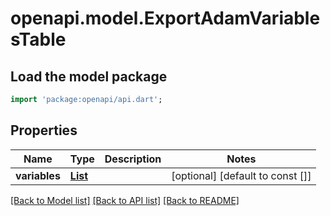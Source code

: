 # openapi.model.ExportAdamVariablesTable

## Load the model package
```dart
import 'package:openapi/api.dart';
```

## Properties
Name | Type | Description | Notes
------------ | ------------- | ------------- | -------------
**variables** | [**List<ExportAdamVariablesRow>**](ExportAdamVariablesRow.md) |  | [optional] [default to const []]

[[Back to Model list]](../README.md#documentation-for-models) [[Back to API list]](../README.md#documentation-for-api-endpoints) [[Back to README]](../README.md)



